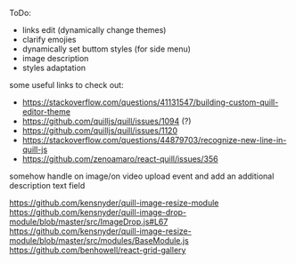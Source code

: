 ToDo:
 - links edit (dynamically change themes)
 - clarify emojies
 - dynamically set buttom styles (for side menu)
 - image description
 - styles adaptation

some useful links to check out: 
 - https://stackoverflow.com/questions/41131547/building-custom-quill-editor-theme
 - https://github.com/quilljs/quill/issues/1094 (?)
 - https://github.com/quilljs/quill/issues/1120
 - https://stackoverflow.com/questions/44879703/recognize-new-line-in-quill-js
 - https://github.com/zenoamaro/react-quill/issues/356

 somehow handle on image/on video upload event and add an additional description text field


 https://github.com/kensnyder/quill-image-resize-module
 https://github.com/kensnyder/quill-image-drop-module/blob/master/src/ImageDrop.js#L67
 https://github.com/kensnyder/quill-image-resize-module/blob/master/src/modules/BaseModule.js
 https://github.com/benhowell/react-grid-gallery